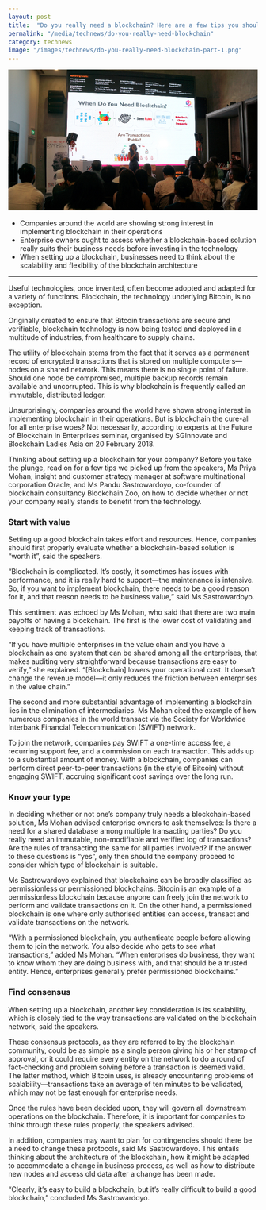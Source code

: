 ```yaml
---
layout: post
title:  "Do you really need a blockchain? Here are a few tips you should think about first"
permalink: "/media/technews/do-you-really-need-blockchain"
category: technews
image: "/images/technews/do-you-really-need-blockchain-part-1.png"
---
```


![do you really need a blockchain? here are a few tips you should think about first](/images/technews/do-you-really-need-blockchain-part-1.png)

* Companies around the world are showing strong interest in implementing blockchain in their operations
* Enterprise owners ought to assess whether a blockchain-based solution really suits their business needs before investing in the technology
* When setting up a blockchain, businesses need to think about the scalability and flexibility of the blockchain architecture
 
---

Useful technologies, once invented, often become adopted and adapted for a variety of functions. Blockchain, the technology underlying Bitcoin, is no exception.

Originally created to ensure that Bitcoin transactions are secure and verifiable, blockchain technology is now being tested and deployed in a multitude of industries, from healthcare to supply chains.

The utility of blockchain stems from the fact that it serves as a permanent record of encrypted transactions that is stored on multiple computers—nodes on a shared network. This means there is no single point of failure. Should one node be compromised, multiple backup records remain available and uncorrupted. This is why blockchain is frequently called an immutable, distributed ledger.

Unsurprisingly, companies around the world have shown strong interest in implementing blockchain in their operations. But is blockchain the cure-all for all enterprise woes? Not necessarily, according to experts at the Future of Blockchain in Enterprises seminar, organised by SGInnovate and Blockchain Ladies Asia on 20 February 2018.

Thinking about setting up a blockchain for your company? Before you take the plunge, read on for a few tips we picked up from the speakers, Ms Priya Mohan, insight and customer strategy manager at software multinational corporation Oracle, and Ms Pandu Sastrowardoyo, co-founder of blockchain consultancy Blockchain Zoo, on how to decide whether or not your company really stands to benefit from the technology.

### **Start with value**
Setting up a good blockchain takes effort and resources. Hence, companies should first properly evaluate whether a blockchain-based solution is “worth it”, said the speakers.

“Blockchain is complicated. It’s costly, it sometimes has issues with performance, and it is really hard to support—the maintenance is intensive. So, if you want to implement blockchain, there needs to be a good reason for it, and that reason needs to be business value,” said Ms Sastrowardoyo.

This sentiment was echoed by Ms Mohan, who said that there are two main payoffs of having a blockchain. The first is the lower cost of validating and keeping track of transactions.

“If you have multiple enterprises in the value chain and you have a blockchain as one system that can be shared among all the enterprises, that makes auditing very straightforward because transactions are easy to verify,” she explained. “[Blockchain] lowers your operational cost. It doesn’t change the revenue model—it only reduces the friction between enterprises in the value chain.”

The second and more substantial advantage of implementing a blockchain lies in the elimination of intermediaries. Ms Mohan cited the example of how numerous companies in the world transact via the Society for Worldwide Interbank Financial Telecommunication (SWIFT) network.

To join the network, companies pay SWIFT a one-time access fee, a recurring support fee, and a commission on each transaction. This adds up to a substantial amount of money. With a blockchain, companies can perform direct peer-to-peer transactions (in the style of Bitcoin) without engaging SWIFT, accruing significant cost savings over the long run.

### **Know your type**
In deciding whether or not one’s company truly needs a blockchain-based solution, Ms Mohan advised enterprise owners to ask themselves: Is there a need for a shared database among multiple transacting parties? Do you really need an immutable, non-modifiable and verified log of transactions? Are the rules of transacting the same for all parties involved? If the answer to these questions is “yes”, only then should the company proceed to consider which type of blockchain is suitable.

Ms Sastrowardoyo explained that blockchains can be broadly classified as permissionless or permissioned blockchains. Bitcoin is an example of a permissionless blockchain because anyone can freely join the network to perform and validate transactions on it. On the other hand, a permissioned blockchain is one where only authorised entities can access, transact and validate transactions on the network.

“With a permissioned blockchain, you authenticate people before allowing them to join the network. You also decide who gets to see what transactions,” added Ms Mohan. “When enterprises do business, they want to know whom they are doing business with, and that should be a trusted entity. Hence, enterprises generally prefer permissioned blockchains.”

### **Find consensus**
When setting up a blockchain, another key consideration is its scalability, which is closely tied to the way transactions are validated on the blockchain network, said the speakers.

These consensus protocols, as they are referred to by the blockchain community, could be as simple as a single person giving his or her stamp of approval, or it could require every entity on the network to do a round of fact-checking and problem solving before a transaction is deemed valid. The latter method, which Bitcoin uses, is already encountering problems of scalability—transactions take an average of ten minutes to be validated, which may not be fast enough for enterprise needs.

Once the rules have been decided upon, they will govern all downstream operations on the blockchain. Therefore, it is important for companies to think through these rules properly, the speakers advised.

In addition, companies may want to plan for contingencies should there be a need to change these protocols, said Ms Sastrowardoyo. This entails thinking about the architecture of the blockchain, how it might be adapted to accommodate a change in business process, as well as how to distribute new nodes and access old data after a change has been made.

“Clearly, it’s easy to build a blockchain, but it’s really difficult to build a good blockchain,” concluded Ms Sastrowardoyo.
